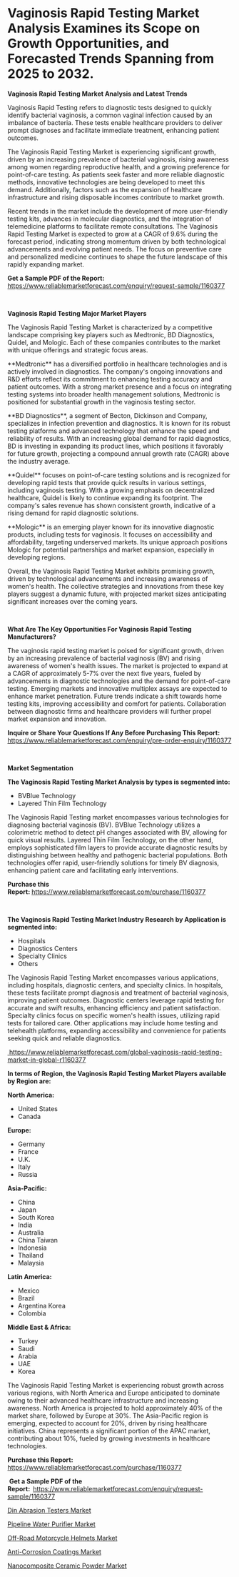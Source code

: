 <p><h1>Vaginosis Rapid Testing Market Analysis Examines its Scope on Growth Opportunities, and Forecasted Trends Spanning from 2025 to 2032.</h1></p><p><strong>Vaginosis Rapid Testing Market Analysis and Latest Trends</strong></p>
<p><p>Vaginosis Rapid Testing refers to diagnostic tests designed to quickly identify bacterial vaginosis, a common vaginal infection caused by an imbalance of bacteria. These tests enable healthcare providers to deliver prompt diagnoses and facilitate immediate treatment, enhancing patient outcomes.</p><p>The Vaginosis Rapid Testing Market is experiencing significant growth, driven by an increasing prevalence of bacterial vaginosis, rising awareness among women regarding reproductive health, and a growing preference for point-of-care testing. As patients seek faster and more reliable diagnostic methods, innovative technologies are being developed to meet this demand. Additionally, factors such as the expansion of healthcare infrastructure and rising disposable incomes contribute to market growth.</p><p>Recent trends in the market include the development of more user-friendly testing kits, advances in molecular diagnostics, and the integration of telemedicine platforms to facilitate remote consultations. The Vaginosis Rapid Testing Market is expected to grow at a CAGR of 9.6% during the forecast period, indicating strong momentum driven by both technological advancements and evolving patient needs. The focus on preventive care and personalized medicine continues to shape the future landscape of this rapidly expanding market.</p></p>
<p><strong>Get a Sample PDF of the Report:&nbsp;</strong> <a href="https://www.reliablemarketforecast.com/enquiry/request-sample/1160377?utm_campaign=1842&utm_medium=2&utm_source=Github&utm_content=ia&utm_term=22032025&utm_id=vaginosis-rapid-testing">https://www.reliablemarketforecast.com/enquiry/request-sample/1160377</a></p>
<p>&nbsp;</p>
<p><strong>Vaginosis Rapid Testing Major Market Players</strong></p>
<p><p>The Vaginosis Rapid Testing Market is characterized by a competitive landscape comprising key players such as Medtronic, BD Diagnostics, Quidel, and Mologic. Each of these companies contributes to the market with unique offerings and strategic focus areas.</p><p>**Medtronic** has a diversified portfolio in healthcare technologies and is actively involved in diagnostics. The company's ongoing innovations and R&D efforts reflect its commitment to enhancing testing accuracy and patient outcomes. With a strong market presence and a focus on integrating testing systems into broader health management solutions, Medtronic is positioned for substantial growth in the vaginosis testing sector.</p><p>**BD Diagnostics**, a segment of Becton, Dickinson and Company, specializes in infection prevention and diagnostics. It is known for its robust testing platforms and advanced technology that enhance the speed and reliability of results. With an increasing global demand for rapid diagnostics, BD is investing in expanding its product lines, which positions it favorably for future growth, projecting a compound annual growth rate (CAGR) above the industry average.</p><p>**Quidel** focuses on point-of-care testing solutions and is recognized for developing rapid tests that provide quick results in various settings, including vaginosis testing. With a growing emphasis on decentralized healthcare, Quidel is likely to continue expanding its footprint. The company's sales revenue has shown consistent growth, indicative of a rising demand for rapid diagnostic solutions.</p><p>**Mologic** is an emerging player known for its innovative diagnostic products, including tests for vaginosis. It focuses on accessibility and affordability, targeting underserved markets. Its unique approach positions Mologic for potential partnerships and market expansion, especially in developing regions.</p><p>Overall, the Vaginosis Rapid Testing Market exhibits promising growth, driven by technological advancements and increasing awareness of women's health. The collective strategies and innovations from these key players suggest a dynamic future, with projected market sizes anticipating significant increases over the coming years.</p></p>
<p>&nbsp;</p>
<p><strong>What Are The Key Opportunities For Vaginosis Rapid Testing Manufacturers?</strong></p>
<p><p>The vaginosis rapid testing market is poised for significant growth, driven by an increasing prevalence of bacterial vaginosis (BV) and rising awareness of women's health issues. The market is projected to expand at a CAGR of approximately 5-7% over the next five years, fueled by advancements in diagnostic technologies and the demand for point-of-care testing. Emerging markets and innovative multiplex assays are expected to enhance market penetration. Future trends indicate a shift towards home testing kits, improving accessibility and comfort for patients. Collaboration between diagnostic firms and healthcare providers will further propel market expansion and innovation.</p></p>
<p><strong>Inquire or Share Your Questions If Any Before Purchasing This Report:</strong> <a href="https://www.reliablemarketforecast.com/enquiry/pre-order-enquiry/1160377?utm_campaign=1842&utm_medium=2&utm_source=Github&utm_content=ia&utm_term=22032025&utm_id=vaginosis-rapid-testing">https://www.reliablemarketforecast.com/enquiry/pre-order-enquiry/1160377</a></p>
<p>&nbsp;</p>
<p><strong>Market Segmentation</strong></p>
<p><strong>The Vaginosis Rapid Testing Market Analysis by types is segmented into:</strong></p>
<p><ul><li>BVBlue Technology</li><li>Layered Thin Film Technology</li></ul></p>
<p><p>The Vaginosis Rapid Testing market encompasses various technologies for diagnosing bacterial vaginosis (BV). BVBlue Technology utilizes a colorimetric method to detect pH changes associated with BV, allowing for quick visual results. Layered Thin Film Technology, on the other hand, employs sophisticated film layers to provide accurate diagnostic results by distinguishing between healthy and pathogenic bacterial populations. Both technologies offer rapid, user-friendly solutions for timely BV diagnosis, enhancing patient care and facilitating early interventions.</p></p>
<p><strong>Purchase this Report:&nbsp;</strong><a href="https://www.reliablemarketforecast.com/purchase/1160377?utm_campaign=1842&utm_medium=2&utm_source=Github&utm_content=ia&utm_term=22032025&utm_id=vaginosis-rapid-testing">https://www.reliablemarketforecast.com/purchase/1160377</a></p>
<p>&nbsp;</p>
<p><strong>The Vaginosis Rapid Testing Market Industry Research by Application is segmented into:</strong></p>
<p><ul><li>Hospitals</li><li>Diagnostics Centers</li><li>Specialty Clinics</li><li>Others</li></ul></p>
<p><p>The Vaginosis Rapid Testing Market encompasses various applications, including hospitals, diagnostic centers, and specialty clinics. In hospitals, these tests facilitate prompt diagnosis and treatment of bacterial vaginosis, improving patient outcomes. Diagnostic centers leverage rapid testing for accurate and swift results, enhancing efficiency and patient satisfaction. Specialty clinics focus on specific women's health issues, utilizing rapid tests for tailored care. Other applications may include home testing and telehealth platforms, expanding accessibility and convenience for patients seeking quick and reliable diagnostics.</p></p>
<p><a href="https://www.reliablemarketforecast.com/global-vaginosis-rapid-testing-market-in-global-r1160377?utm_campaign=1842&utm_medium=2&utm_source=Github&utm_content=ia&utm_term=22032025&utm_id=vaginosis-rapid-testing">&nbsp;https://www.reliablemarketforecast.com/global-vaginosis-rapid-testing-market-in-global-r1160377</a></p>
<p><strong>In terms of Region, the Vaginosis Rapid Testing Market Players available by Region are:</strong></p>
<p>
    <p> <strong> North America: </strong>
        <ul>
            <li>United States</li>
            <li>Canada</li>
        </ul>
        </p> 
    <p> <strong> Europe: </strong>
        <ul>
            <li>Germany</li>
            <li>France</li>
            <li>U.K.</li>
            <li>Italy</li>
            <li>Russia</li>
        </ul>
        </p> 
    <p> <strong> Asia-Pacific: </strong>
        <ul>
            <li>China</li>
            <li>Japan</li>
            <li>South Korea</li>
            <li>India</li>
            <li>Australia</li>
            <li>China Taiwan</li>
            <li>Indonesia</li>
            <li>Thailand</li>
            <li>Malaysia</li>
        </ul>
        </p> 
    <p> <strong> Latin America: </strong>
        <ul>
            <li>Mexico</li>
            <li>Brazil</li>
            <li>Argentina Korea</li>
            <li>Colombia</li>
        </ul>
        </p> 
    <p> <strong> Middle East & Africa: </strong>
        <ul>
            <li>Turkey</li>
            <li>Saudi</li>
            <li>Arabia</li>
            <li>UAE</li>
            <li>Korea</li>
        </ul>
    </p>
    </p>
<p><p>The Vaginosis Rapid Testing Market is experiencing robust growth across various regions, with North America and Europe anticipated to dominate owing to their advanced healthcare infrastructure and increasing awareness. North America is projected to hold approximately 40% of the market share, followed by Europe at 30%. The Asia-Pacific region is emerging, expected to account for 20%, driven by rising healthcare initiatives. China represents a significant portion of the APAC market, contributing about 10%, fueled by growing investments in healthcare technologies.</p></p>
<p><strong>Purchase this Report: </strong><a href="https://www.reliablemarketforecast.com/purchase/1160377?utm_campaign=1842&utm_medium=2&utm_source=Github&utm_content=ia&utm_term=22032025&utm_id=vaginosis-rapid-testing">https://www.reliablemarketforecast.com/purchase/1160377</a></p>
<p>&nbsp;<strong>Get a Sample PDF of the Report:&nbsp;&nbsp;</strong><a href="https://www.reliablemarketforecast.com/enquiry/request-sample/1160377?utm_campaign=1842&utm_medium=2&utm_source=Github&utm_content=ia&utm_term=22032025&utm_id=vaginosis-rapid-testing">https://www.reliablemarketforecast.com/enquiry/request-sample/1160377</a></p>
<p><strong></strong></p>
<p><p><a href="https://github.com/afghatakito29/Market-Research-Report-List-1/blob/main/din-abrasion-testers-market.md?utm_campaign=1842&utm_medium=2&utm_source=Github&utm_content=ia&utm_term=22032025&utm_id=vaginosis-rapid-testing">Din Abrasion Testers Market</a></p><p><a href="https://github.com/atawanyeze/Market-Research-Report-List-1/blob/main/pipeline-water-purifier-market.md?utm_campaign=1842&utm_medium=2&utm_source=Github&utm_content=ia&utm_term=22032025&utm_id=vaginosis-rapid-testing">Pipeline Water Purifier Market</a></p><p><a href="https://github.com/onutsheinz/Market-Research-Report-List-1/blob/main/off-road-motorcycle-helmets-market.md?utm_campaign=1842&utm_medium=2&utm_source=Github&utm_content=ia&utm_term=22032025&utm_id=vaginosis-rapid-testing">Off-Road Motorcycle Helmets Market</a></p><p><a href="https://github.com/rueffmuoloqw/Market-Research-Report-List-1/blob/main/anti-corrosion-coatings-market.md?utm_campaign=1842&utm_medium=2&utm_source=Github&utm_content=ia&utm_term=22032025&utm_id=vaginosis-rapid-testing">Anti-Corrosion Coatings Market</a></p><p><a href="https://github.com/saqafidrahea/Market-Research-Report-List-1/blob/main/nanocomposite-ceramic-powder-market.md?utm_campaign=1842&utm_medium=2&utm_source=Github&utm_content=ia&utm_term=22032025&utm_id=vaginosis-rapid-testing">Nanocomposite Ceramic Powder Market</a></p></p>